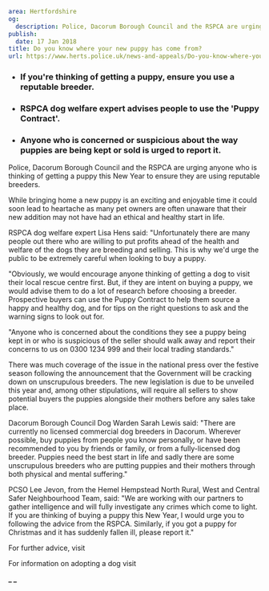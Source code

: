 ```yaml
area: Hertfordshire
og:
  description: Police, Dacorum Borough Council and the RSPCA are urging anyone who is thinking of getting a puppy this New Year to ensure they are using reputable breeders.
publish:
  date: 17 Jan 2018
title: Do you know where your new puppy has come from?
url: https://www.herts.police.uk/news-and-appeals/Do-you-know-where-your-new-puppy-has-come-from-1469D
```

* ### If you're thinking of getting a puppy, ensure you use a reputable breeder.

 * ### RSPCA dog welfare expert advises people to use the 'Puppy Contract'.

 * ### Anyone who is concerned or suspicious about the way puppies are being kept or sold is urged to report it.

Police, Dacorum Borough Council and the RSPCA are urging anyone who is thinking of getting a puppy this New Year to ensure they are using reputable breeders.

While bringing home a new puppy is an exciting and enjoyable time it could soon lead to heartache as many pet owners are often unaware that their new addition may not have had an ethical and healthy start in life.

RSPCA dog welfare expert Lisa Hens said: "Unfortunately there are many people out there who are willing to put profits ahead of the health and welfare of the dogs they are breeding and selling. This is why we'd urge the public to be extremely careful when looking to buy a puppy.

"Obviously, we would encourage anyone thinking of getting a dog to visit their local rescue centre first. But, if they are intent on buying a puppy, we would advise them to do a lot of research before choosing a breeder. Prospective buyers can use the Puppy Contract to help them source a happy and healthy dog, and for tips on the right questions to ask and the warning signs to look out for.

"Anyone who is concerned about the conditions they see a puppy being kept in or who is suspicious of the seller should walk away and report their concerns to us on 0300 1234 999 and their local trading standards."

There was much coverage of the issue in the national press over the festive season following the announcement that the Government will be cracking down on unscrupulous breeders. The new legislation is due to be unveiled this year and, among other stipulations, will require all sellers to show potential buyers the puppies alongside their mothers before any sales take place.

Dacorum Borough Council Dog Warden Sarah Lewis said: "There are currently no licensed commercial dog breeders in Dacorum. Wherever possible, buy puppies from people you know personally, or have been recommended to you by friends or family, or from a fully-licensed dog breeder. Puppies need the best start in life and sadly there are some unscrupulous breeders who are putting puppies and their mothers through both physical and mental suffering."

PCSO Lee Jevon, from the Hemel Hempstead North Rural, West and Central Safer Neighbourhood Team, said: "We are working with our partners to gather intelligence and will fully investigate any crimes which come to light. If you are thinking of buying a puppy this New Year, I would urge you to following the advice from the RSPCA. Similarly, if you got a puppy for Christmas and it has suddenly fallen ill, please report it."

For further advice, visit

For information on adopting a dog visit

**_ _**
